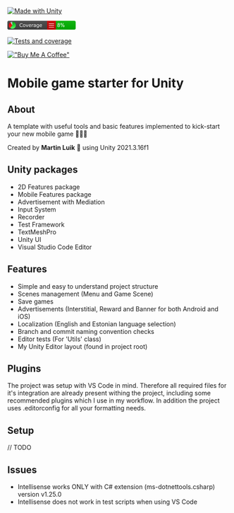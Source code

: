 [![Made with Unity](https://img.shields.io/badge/Made%20with-Unity-57b9d3.svg?style=flat&logo=unity)](https://unity3d.com)

[![Alt text](./Reports/Report/badge_linecoverage.png?raw=true "Line Coverage")](https://htmlpreview.github.io/?https://github.com/luikmartin/mls-unity-mobile-game-starter/blob/main/Reports/Report/index.html)

[![Tests and coverage](https://github.com/luikmartin/mls-unity-mobile-game-starter/actions/workflows/main.yml/badge.svg)](https://github.com/luikmartin/mls-unity-mobile-game-starter/actions/workflows/main.yml)

[!["Buy Me A Coffee"](https://img.shields.io/badge/-buy_me_a%C2%A0coffee-gray?logo=buy-me-a-coffee)](https://www.buymeacoffee.com/martinluik)

# Mobile game starter for Unity

## About

A template with useful tools and basic features implemented to kick-start your new mobile game 🚀🚀🚀

Created by **Martin Luik** 🦢 using Unity 2021.3.16f1

## Unity packages

- 2D Features package
- Mobile Features package
- Advertisement with Mediation
- Input System
- Recorder
- Test Framework
- TextMeshPro
- Unity UI
- Visual Studio Code Editor

## Features

- Simple and easy to understand project structure
- Scenes management (Menu and Game Scene)
- Save games
- Advertisements (Interstitial, Reward and Banner for both Android and iOS)
- Localization (English and Estonian language selection)
- Branch and commit naming convention checks
- Editor tests (For 'Utils' class)
- My Unity Editor layout (found in project root)

## Plugins

The project was setup with VS Code in mind. Therefore all required files for it's integration are already present withing the project, including some recommended plugins which I use in my workflow. In addition the project uses .editorconfig for all your formatting needs.

## Setup

// TODO

## Issues

- Intellisense works ONLY with C# extension (ms-dotnettools.csharp) version v1.25.0
- Intellisense does not work in test scripts when using VS Code
